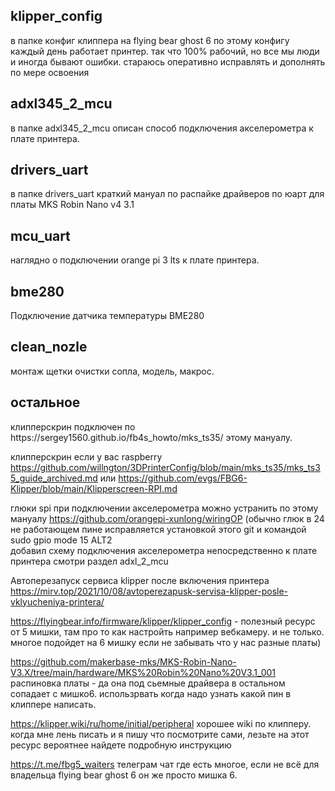  <h2>klipper_config</h2>
в папке конфиг клиппера на flying bear ghost 6 
по этому конфигу каждый день работает принтер. так что 100% рабочий, но все мы люди и иногда бывают ошибки.  
стараюсь оперативно исправлять и дополнять по мере освоения
 <h2>adxl345_2_mcu</h2>
 в папке adxl345_2_mcu описан способ подключения акселерометра к плате принтера.
 
  <h2>drivers_uart</h2>
  в папке drivers_uart краткий мануал по распайке драйверов по юарт для платы MKS Robin Nano v4 3.1
  
 <h2>mcu_uart</h2>
 наглядно о подключении orange pi 3 lts к плате принтера. 
 
  <h2>bme280</h2>
  Подключение датчика температуры BME280
  
 <h2>clean_nozle</h2>
  монтаж щетки очистки сопла, модель, макрос.
  
 <h2>остальное</h2>
клипперскрин подключен по https://sergey1560.github.io/fb4s_howto/mks_ts35/ этому мануалу.

клипперскрин если у вас raspberry https://github.com/willngton/3DPrinterConfig/blob/main/mks_ts35/mks_ts35_guide_archived.md или https://github.com/evgs/FBG6-Klipper/blob/main/Klipperscreen-RPI.md

глюки spi при подключении акселерометра можно устранить по этому мануалу https://github.com/orangepi-xunlong/wiringOP (обычно глюк в 24 не работающем пине исправляется установкой этого git и командой  sudo gpio mode 15 ALT2  
добавил схему подключения акселерометра непосредственно к плате принтера смотри раздел adxl_2_mcu

Автоперезапуск сервиса klipper после включения принтера
https://mirv.top/2021/10/08/avtoperezapusk-servisa-klipper-posle-vklyucheniya-printera/

https://flyingbear.info/firmware/klipper/klipper_config - полезный ресурс от 5 мишки, там про то как настройть например вебкамеру.  и не только. многое подойдет на 6 мишку если не забывать что у нас разные платы)

https://github.com/makerbase-mks/MKS-Robin-Nano-V3.X/tree/main/hardware/MKS%20Robin%20Nano%20V3.1_001 распиновка платы - да она под сьемные драйвера в остальном сопадает с мишко6. использрвать когда надо узнать какой пин в клиппере написать.

https://klipper.wiki/ru/home/initial/peripheral хорошее wiki по клипперу. когда мне лень писать и я пишу что посмотрите сами, лезьте на этот ресурс вероятнее найдете подробную инструкцию 

https://t.me/fbg5_waiters телеграм чат где есть многое, если не всё для владельца flying bear ghost 6  он же просто мишка 6. 


